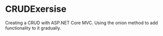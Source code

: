 # CRUDExersise
Creating a CRUD with ASP.NET Core MVC. Using the onion method to add functionality to it gradually.
